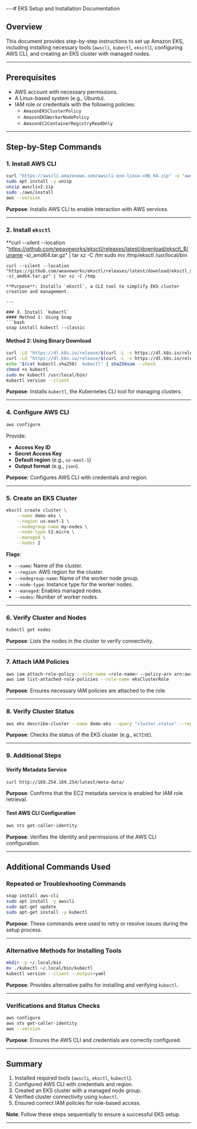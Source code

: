 
---# EKS Setup and Installation Documentation

## Overview
This document provides step-by-step instructions to set up Amazon EKS, including installing necessary tools (`awscli`, `kubectl`, `eksctl`), configuring AWS CLI, and creating an EKS cluster with managed nodes.

---

## Prerequisites
- AWS account with necessary permissions.
- A Linux-based system (e.g., Ubuntu).
- IAM role or credentials with the following policies:
  - `AmazonEKSClusterPolicy`
  - `AmazonEKSWorkerNodePolicy`
  - `AmazonEC2ContainerRegistryReadOnly`

---

## Step-by-Step Commands

### 1. Install AWS CLI
```bash
curl "https://awscli.amazonaws.com/awscli-exe-linux-x86_64.zip" -o "awscliv2.zip"
sudo apt install -y unzip
unzip awscliv2.zip
sudo ./aws/install
aws --version
```
**Purpose**: Installs AWS CLI to enable interaction with AWS services.

---

### 2. Install `eksctl`

**curl --silent --location "https://github.com/weaveworks/eksctl/releases/latest/download/eksctl_$(uname -s)_amd64.tar.gz" | tar xz -C /tm
sudo mv /tmp/eksctl /usr/local/bin
```
curl --silent --location "https://github.com/weaveworks/eksctl/releases/latest/download/eksctl_$(uname -s)_amd64.tar.gz" | tar xz -C /tmp

**Purpose**: Installs `eksctl`, a CLI tool to simplify EKS cluster creation and management.

---

### 3. Install `kubectl`
#### Method 1: Using Snap
```bash
snap install kubectl --classic
```

#### Method 2: Using Binary Download
```bash
curl -LO "https://dl.k8s.io/release/$(curl -L -s https://dl.k8s.io/release/stable.txt)/bin/linux/amd64/kubectl"
curl -LO "https://dl.k8s.io/release/$(curl -L -s https://dl.k8s.io/release/stable.txt)/bin/linux/amd64/kubectl.sha256"
echo "$(cat kubectl.sha256)  kubectl" | sha256sum --check
chmod +x kubectl
sudo mv kubectl /usr/local/bin/
kubectl version --client
```
**Purpose**: Installs `kubectl`, the Kubernetes CLI tool for managing clusters.

---

### 4. Configure AWS CLI
```bash
aws configure
```
Provide:
- **Access Key ID**
- **Secret Access Key**
- **Default region** (e.g., `us-east-1`)
- **Output format** (e.g., `json`).

**Purpose**: Configures AWS CLI with credentials and region.

---

### 5. Create an EKS Cluster
```bash
eksctl create cluster \
    --name demo-eks \
    --region us-east-1 \
    --nodegroup-name my-nodes \
    --node-type t2.micro \
    --managed \
    --nodes 2
```
**Flags**:
- `--name`: Name of the cluster.
- `--region`: AWS region for the cluster.
- `--nodegroup-name`: Name of the worker node group.
- `--node-type`: Instance type for the worker nodes.
- `--managed`: Enables managed nodes.
- `--nodes`: Number of worker nodes.

---

### 6. Verify Cluster and Nodes
```bash
kubectl get nodes
```
**Purpose**: Lists the nodes in the cluster to verify connectivity.

---

### 7. Attach IAM Policies
```bash
aws iam attach-role-policy --role-name <role-name> --policy-arn arn:aws:iam::aws:policy/AmazonEKSClusterPolicy
aws iam list-attached-role-policies --role-name eksClusterRole
```
**Purpose**: Ensures necessary IAM policies are attached to the role.

---

### 8. Verify Cluster Status
```bash
aws eks describe-cluster --name demo-eks --query "cluster.status" --region us-east-1
```
**Purpose**: Checks the status of the EKS cluster (e.g., `ACTIVE`).

---

### 9. Additional Steps
#### Verify Metadata Service
```bash
curl http://169.254.169.254/latest/meta-data/
```
**Purpose**: Confirms that the EC2 metadata service is enabled for IAM role retrieval.

#### Test AWS CLI Configuration
```bash
aws sts get-caller-identity
```
**Purpose**: Verifies the identity and permissions of the AWS CLI configuration.

---

## Additional Commands Used

### Repeated or Troubleshooting Commands
```bash
snap install aws-cli
sudo apt install -y awscli
sudo apt-get update
sudo apt-get install -y kubectl
```
**Purpose**: These commands were used to retry or resolve issues during the setup process.

---

### Alternative Methods for Installing Tools
```bash
mkdir -p ~/.local/bin
mv ./kubectl ~/.local/bin/kubectl
kubectl version --client --output=yaml
```
**Purpose**: Provides alternative paths for installing and verifying `kubectl`.

---

### Verifications and Status Checks
```bash
aws configure
aws sts get-caller-identity
aws --version
```
**Purpose**: Ensures the AWS CLI and credentials are correctly configured.

---

## Summary
1. Installed required tools (`awscli`, `eksctl`, `kubectl`).
2. Configured AWS CLI with credentials and region.
3. Created an EKS cluster with a managed node group.
4. Verified cluster connectivity using `kubectl`.
5. Ensured correct IAM policies for role-based access.

**Note**: Follow these steps sequentially to ensure a successful EKS setup.

---



